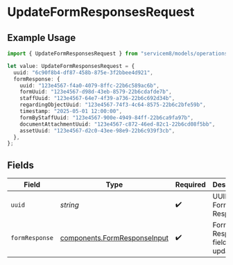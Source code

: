 # UpdateFormResponsesRequest

## Example Usage

```typescript
import { UpdateFormResponsesRequest } from "servicem8/models/operations";

let value: UpdateFormResponsesRequest = {
  uuid: "6c90f8b4-df87-458b-875e-3f2bbee4d921",
  formResponse: {
    uuid: "123e4567-f4a0-4079-8ffc-22b6c589ac6b",
    formUuid: "123e4567-d98d-43eb-8579-22b6cdafde7b",
    staffUuid: "123e4567-64e7-4f39-a736-22b6c692d34b",
    regardingObjectUuid: "123e4567-74f3-4c64-8575-22b6c2bfe59b",
    timestamp: "2025-05-01 12:00:00",
    formByStaffUuid: "123e4567-900e-4949-84ff-22b6ca9fa97b",
    documentAttachmentUuid: "123e4567-c872-46ed-82c1-22b6cd08f5bb",
    assetUuid: "123e4567-d2c0-43ee-98e9-22b6c939f3cb",
  },
};
```

## Fields

| Field                                                                        | Type                                                                         | Required                                                                     | Description                                                                  |
| ---------------------------------------------------------------------------- | ---------------------------------------------------------------------------- | ---------------------------------------------------------------------------- | ---------------------------------------------------------------------------- |
| `uuid`                                                                       | *string*                                                                     | :heavy_check_mark:                                                           | UUID of the Form Response                                                    |
| `formResponse`                                                               | [components.FormResponseInput](../../models/components/formresponseinput.md) | :heavy_check_mark:                                                           | Form Response fields to update                                               |